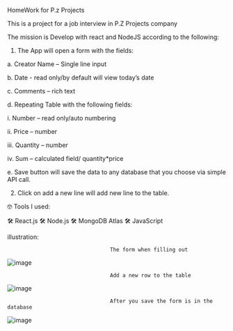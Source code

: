 HomeWork for P.z Projects

This is a project for a job interview in P.Z Projects company

The mission is Develop with react and NodeJS according to the following:

1.	The App will open a form with the fields:


a.	Creator Name – Single line input 


b.	Date -  read only/by default will view today’s date


c.	Comments – rich text 


d.	Repeating Table with the following fields:

i.      Number – read only/auto numbering

ii.      Price – number

iii.      Quantity – number

iv.      Sum – calculated field/ quantity*price


e.	Save button will save the data to any database that you choose via simple API call.


2.	Click on add a new line will add new line to the table.

 🤓 Tools I used:

🛠 React.js
🛠 Node.js
🛠 MongoDB Atlas
🛠 JavaScript

illustration:

                                     The form when filling out
![image](https://user-images.githubusercontent.com/42724186/113691556-379a6d80-96d5-11eb-9659-d7607584f453.png)

                                     Add a new row to the table
![image](https://user-images.githubusercontent.com/42724186/113692217-fce50500-96d5-11eb-8207-785a5a70db79.png)

                                     After you save the form is in the database
![image](https://user-images.githubusercontent.com/42724186/113692285-0ff7d500-96d6-11eb-9ecb-f471488619d9.png)






